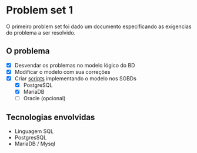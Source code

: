 # Problem set 1
O primeiro problem set foi dado um documento especificando as exigencias do problema a ser resolvido.

O problema
------
- [x] Desvendar os problemas no modelo lógico do BD 
- [x] Modificar o modelo com sua correções
- [x] Criar [scripts](/script) implementando o modelo nos SGBDs
  - [x]  PostgreSQL
  - [x]  MariaDB
  - [ ]  Oracle (opcional)

Tecnologias envolvidas
--------------
- Linguagem SQL
- PostgresSQL
- MariaDB / Mysql


